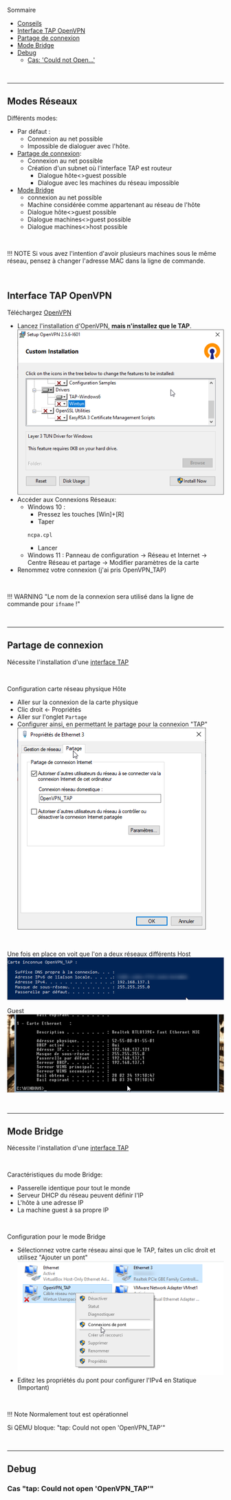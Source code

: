 Sommaire
- [Conseils](#Conseils)
- [Interface TAP OpenVPN](#Interface-Tap-OpenVPN)
- [Partage de connexion](Partage-de-connexion)
- [Mode Bridge](#Mode-Bridge)
- [Debug](#Debug)
  - [Cas: 'Could not Open...'](#cas-tap-could-not-open-openvpn_tap)

<br>

----
## Modes Réseaux
Différents modes:
- Par défaut : 
  - Connexion au net possible
  - Impossible de dialoguer avec l'hôte.
- [Partage de connexion](Partage-de-connexion):
  - Connexion au net possible
  - Création d'un subnet où l'interface TAP est routeur
    - Dialogue hôte<>guest possible
    - Dialogue avec les machines du réseau impossible
- [Mode Bridge](#Mode-Bridge)
  - connexion au net possible
  - Machine considérée comme appartenant au réseau de l'hôte
  - Dialogue hôte<>guest possible
  - Dialogue machines<>guest possible
  - Dialogue machines<>host possible

<br>


!!! NOTE 
    Si vous avez l'intention d'avoir plusieurs machines sous le même réseau, pensez à changer l'adresse MAC dans la ligne de commande.

<br>

## Interface TAP OpenVPN
Téléchargez [OpenVPN](https://openvpn.net/community-downloads/)

- Lancez l'installation d'OpenVPN, **mais n'installez que le TAP**.
![open_vpn](/docs/.assets/images/open_vpn.png)
- Accéder aux Connexions Réseaux:
  - Windows 10 :
    - Pressez les touches [Win]+[R]
    - Taper 
    ```
    ncpa.cpl
    ```
    - Lancer   
  - Windows 11 : Panneau de configuration → Réseau et Internet → Centre Réseau et partage → Modifier paramètres de la carte
- Renommez votre connexion (j'ai pris OpenVPN_TAP)

<br>

!!! WARNING "Le nom de la connexion sera utilisé dans la ligne de commande pour `ifname` !"


<br>

----
## Partage de connexion
Nécessite l'installation d'une [interface TAP](#Interface-TAP-OpenVPN)

<br>

Configuration carte réseau physique Hôte
- Aller sur la connexion de la carte physique
- Clic droit &larr; Propriétés
- Aller sur l'onglet `Partage`
- Configurer ainsi, en permettant le partage pour la connexion "TAP"
![shared_conn](/docs/assets/images/shared_conn.png)

<br>

Une fois en place on voit que l'on a deux réseaux différents
Host  
![shared_conn2](/docs/assets/images/shared_conn2.png)

Guest  
![shared_conn3](/docs/assets/images/shared_conn3.png)

<br>

----
## Mode Bridge
Nécessite l'installation d'une [interface TAP](#Interface-TAP-OpenVPN)

<br>

Caractéristiques du mode Bridge:
- Passerelle identique pour tout le monde
- Serveur DHCP du réseau peuvent définir l'IP
- L'hôte à une adresse IP
- La machine guest à sa propre IP

<br>

Configuration pour le mode Bridge

- Sélectionnez votre carte réseau ainsi que le TAP, faites un clic droit et utilisez "Ajouter un pont"
![bridge](/docs/assets/images/bridge.png)
- Editez les propriétés du pont pour configurer l'IPv4 en Statique (Important)

<br>

!!! Note
    Normalement tout est opérationnel
    

Si QEMU bloque: "tap: Could not open 'OpenVPN_TAP'"

<br>

----
## Debug
### Cas "tap: Could not open 'OpenVPN_TAP'"
